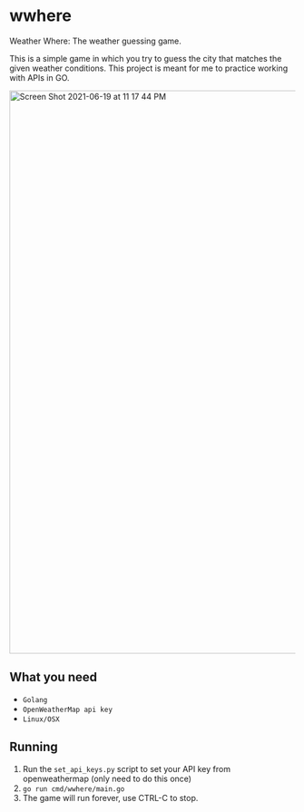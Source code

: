 # wwhere
Weather Where: The weather guessing game.

This is a simple game in which you try to guess the city that matches the given weather conditions. This project is meant for me to practice working with APIs in GO.

<img width="993" alt="Screen Shot 2021-06-19 at 11 17 44 PM" src="https://user-images.githubusercontent.com/35464088/122664193-b6d80300-d154-11eb-881b-c004ce4e91ef.png">

## What you need
- `Golang`
- `OpenWeatherMap api key`
- `Linux/OSX`

## Running
1. Run the `set_api_keys.py` script to set your API key from openweathermap (only need to do this once)
2. `go run cmd/wwhere/main.go`
3. The game will run forever, use CTRL-C to stop.
